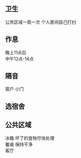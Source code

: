 ## 卫生
公共区域一周一次
个人房间自己打扫

## 作息
晚上11点后<br>
中午12点-14点

## 隔音
窗户
小门

## 选宿舍

## 公共区域
冰箱  坏了的食物尽快处理<br>
餐桌  保持干净<br>
客厅<br>
